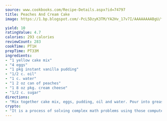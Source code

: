 ```yaml
---
source: www.cookbooks.com/Recipe-Details.aspx?id=74797
title: Peaches And Cream Cake
image: https://1.bp.blogspot.com/-PcL5DzyK3TM/YA2Hv_17v7I/AAAAAAAABgU/fyHeesSth_IZW9mL5lk6GxJO8cW8ksrGACLcBGAsYHQ/s320/12.png

yield: 10
ratingValue: 4.7
calories: 293 calories
reviewCount: 283
cookTime: PT1H
prepTime: PT33M
ingredients:
- "1 yellow cake mix"
- "4 eggs"
- "1 pkg instant vanilla pudding"
- "1/2 c. oil"
- "1 c. water"
- "1 2 oz can of peaches"
- "1 8 oz pkg. cream cheese"
- "1/2 c. sugar"
directions:
- "Mix together cake mix, eggs, pudding, oil and water. Pour into greased and floured cake pan."
crypto:
- "It is a process of solving complex math problems using those computers which run bitcoin software."
---
```

